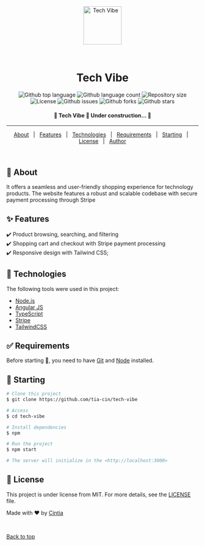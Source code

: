 <div align="center" id="top"> 
  <img src="https://imgs.search.brave.com/JhaIURBBmaHG6zKwoNulwZPoFnsBPNkjCQ16xmRRfuc/rs:fit:1200:1200:1/g:ce/aHR0cHM6Ly93d3cu/bG91ZG1vdXRoLW1l/ZGlhLmNvbS9tZWRp/YS8xNjUyL2UtY29t/bWVyY2UtbGFyZ2Ut/MDEucG5n" alt="Tech Vibe" width="100"/>

&#xa0;

  <!-- <a href="https://techvibe.netlify.app">Demo</a> -->
</div>

<h1 align="center">Tech Vibe</h1>

<p align="center">
  <img alt="Github top language" src="https://img.shields.io/github/languages/top/tia-cin/techvibe-ecommerce?color=56BEB8">
  <img alt="Github language count" src="https://img.shields.io/github/languages/count/tia-cin/techvibe-ecommerce?color=56BEB8">
  <img alt="Repository size" src="https://img.shields.io/github/repo-size/tia-cin/techvibe-ecommerce?color=56BEB8">
  <img alt="License" src="https://img.shields.io/github/license/tia-cin/techvibe-ecommerce?color=56BEB8">
 <img alt="Github issues" src="https://img.shields.io/github/issues/tia-cin/techvibe-ecommerce?color=56BEB8" />
<img alt="Github forks" src="https://img.shields.io/github/forks/tia-cin/techvibe-ecommerce?color=56BEB8" />
<img alt="Github stars" src="https://img.shields.io/github/stars/tia-cin/techvibe-ecommerce?color=56BEB8" /> 
</p>

<!-- Status -->

 <h4 align="center"> 
	🚧  Tech Vibe 🚀 Under construction...  🚧
</h4>

<hr>

<p align="center">
  <a href="#dart-about">About</a> &#xa0; | &#xa0; 
  <a href="#sparkles-features">Features</a> &#xa0; | &#xa0;
  <a href="#rocket-technologies">Technologies</a> &#xa0; | &#xa0;
  <a href="#white_check_mark-requirements">Requirements</a> &#xa0; | &#xa0;
  <a href="#checkered_flag-starting">Starting</a> &#xa0; | &#xa0;
  <a href="#memo-license">License</a> &#xa0; | &#xa0;
  <a href="https://github.com/tia-cin" target="_blank">Author</a>
</p>

<br>

## :dart: About

It offers a seamless and user-friendly shopping experience for technology products. The website features a robust and scalable codebase with secure payment processing through Stripe

## :sparkles: Features

:heavy_check_mark: Product browsing, searching, and filtering\
:heavy_check_mark: Shopping cart and checkout with Stripe payment processing\
:heavy_check_mark: Responsive design with Tailwind CSS;

## :rocket: Technologies

The following tools were used in this project:

- [Node.js](https://nodejs.org/en/)
- [Angular JS](https://angular.io/)
- [TypeScript](https://www.typescriptlang.org/)
- [Stripe](https://stripe.com/)
- [TailwindCSS](https://tailwindcss.com/)

## :white_check_mark: Requirements

Before starting :checkered_flag:, you need to have [Git](https://git-scm.com) and [Node](https://nodejs.org/en/) installed.

## :checkered_flag: Starting

```bash
# Clone this project
$ git clone https://github.com/tia-cin/tech-vibe

# Access
$ cd tech-vibe

# Install dependencies
$ npm

# Run the project
$ npm start

# The server will initialize in the <http://localhost:3000>
```

## :memo: License

This project is under license from MIT. For more details, see the [LICENSE](LICENSE.md) file.

Made with :heart: by <a href="https://github.com/tia-cin" target="_blank">Cintia</a>

&#xa0;

<a href="#top">Back to top</a>
